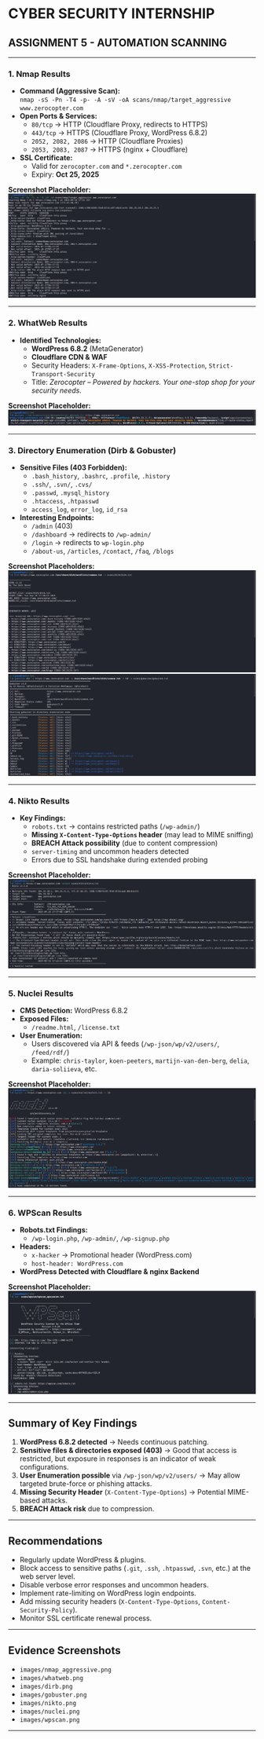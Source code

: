 # CYBER SECURITY INTERNSHIP  
## ASSIGNMENT 5 - AUTOMATION SCANNING  

---

### 1. Nmap Results
- **Command (Aggressive Scan):**  
  `nmap -sS -Pn -T4 -p- -A -sV -oA scans/nmap/target_aggressive www.zerocopter.com`  
- **Open Ports & Services:**  
  - `80/tcp` → HTTP (Cloudflare Proxy, redirects to HTTPS)  
  - `443/tcp` → HTTPS (Cloudflare Proxy, WordPress 6.8.2)  
  - `2052, 2082, 2086` → HTTP (Cloudflare Proxies)  
  - `2053, 2083, 2087` → HTTPS (nginx + Cloudflare)  
- **SSL Certificate:**  
  - Valid for `zerocopter.com` and `*.zerocopter.com`  
  - Expiry: **Oct 25, 2025**  

**Screenshot Placeholder:**  
![Nmap Aggressive Scan](images/nmap_aggressive.png)

---

### 2. WhatWeb Results
- **Identified Technologies:**  
  - **WordPress 6.8.2** (MetaGenerator)  
  - **Cloudflare CDN & WAF**  
  - Security Headers: `X-Frame-Options`, `X-XSS-Protection`, `Strict-Transport-Security`  
  - Title: *Zerocopter – Powered by hackers. Your one-stop shop for your security needs.*  

**Screenshot Placeholder:**  
![WhatWeb Scan](images/whatweb.png)

---

### 3. Directory Enumeration (Dirb & Gobuster)
- **Sensitive Files (403 Forbidden):**  
  - `.bash_history`, `.bashrc`, `.profile`, `.history`  
  - `.ssh/`, `.svn/`, `.cvs/`  
  - `.passwd`, `.mysql_history`  
  - `.htaccess`, `.htpasswd`  
  - `access_log`, `error_log`, `id_rsa`  
- **Interesting Endpoints:**  
  - `/admin` (403)  
  - `/dashboard` → redirects to `/wp-admin/`  
  - `/login` → redirects to `wp-login.php`  
  - `/about-us`, `/articles`, `/contact`, `/faq`, `/blogs`  

**Screenshot Placeholders:**  
![Dirb Scan](images/dirb.png)
![Gobuster Scan](images/gobuster.png) 

---

### 4. Nikto Results
- **Key Findings:**  
  - `robots.txt` → contains restricted paths (`/wp-admin/`)  
  - **Missing `X-Content-Type-Options` header** (may lead to MIME sniffing)  
  - **BREACH Attack possibility** (due to content compression)  
  - `server-timing` and uncommon headers detected  
  - Errors due to SSL handshake during extended probing  

**Screenshot Placeholder:**  
![Nikto Scan](images/nikto.png)

---

### 5. Nuclei Results
- **CMS Detection:** WordPress 6.8.2  
- **Exposed Files:**  
  - `/readme.html`, `/license.txt`  
- **User Enumeration:**  
  - Users discovered via API & feeds (`/wp-json/wp/v2/users/`, `/feed/rdf/`)  
  - Example: `chris-taylor`, `koen-peeters`, `martijn-van-den-berg`, `delia`, `daria-soliieva`, etc.  

**Screenshot Placeholder:**  
![Nuclei Scan](images/nuclei.png) 

---

### 6. WPScan Results
- **Robots.txt Findings:**  
  - `/wp-login.php`, `/wp-admin/`, `/wp-signup.php`  
- **Headers:**  
  - `x-hacker` → Promotional header (WordPress.com)  
  - `host-header: WordPress.com`  
- **WordPress Detected with Cloudflare & nginx Backend**  

**Screenshot Placeholder:**  
![WPScan Results](images/wpscan.png)

---

## Summary of Key Findings
1. **WordPress 6.8.2 detected** → Needs continuous patching.  
2. **Sensitive files & directories exposed (403)** → Good that access is restricted, but exposure in responses is an indicator of weak configurations.  
3. **User Enumeration possible** via `/wp-json/wp/v2/users/` → May allow targeted brute-force or phishing attacks.  
4. **Missing Security Header** (`X-Content-Type-Options`) → Potential MIME-based attacks.  
5. **BREACH Attack risk** due to compression.  

---

## Recommendations
- Regularly update WordPress & plugins.  
- Block access to sensitive paths (`.git`, `.ssh`, `.htpasswd`, `.svn`, etc.) at the web server level.  
- Disable verbose error responses and uncommon headers.  
- Implement rate-limiting on WordPress login endpoints.  
- Add missing security headers (`X-Content-Type-Options`, `Content-Security-Policy`).  
- Monitor SSL certificate renewal process.  

---

## Evidence Screenshots
- `images/nmap_aggressive.png`  
- `images/whatweb.png`  
- `images/dirb.png`  
- `images/gobuster.png`  
- `images/nikto.png`  
- `images/nuclei.png`  
- `images/wpscan.png`  

---
```






